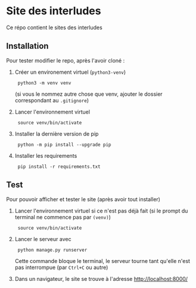 # Site des interludes

Ce répo contient le sites des interludes

## Installation

Pour tester modifier le repo, après l'avoir cloné :

1. Créer un environement virtuel (`python3-venv`)

		python3 -m venv venv

	(si vous le nommez autre chose que venv, ajouter le dossier correspondant au `.gitignore`)

2. Lancer l'environnement virtuel

		source venv/bin/activate

3. Installer la dernière version de pip

		python -m pip install --upgrade pip

4. Installer les requirements

		pip install -r requirements.txt

## Test

Pour pouvoir afficher et tester le site (après avoir tout installer)

1. Lancer l'environnement virtuel si ce n'est pas déjà fait (si le prompt du terminal ne commence pas par `(venv)`)

		source venv/bin/activate

2. Lancer le serveur avec

		python manage.py runserver

	Cette commande bloque le terminal, le serveur tourne tant qu'elle n'est pas interrompue (par `Ctrl+C` ou autre)

3. Dans un navigateur, le site se trouve à l'adresse [http://localhost:8000/](http://localhost:8000/)
